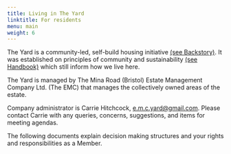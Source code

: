 ```yaml
---
title: Living in The Yard
linktitle: For residents
menu: main
weight: 6
---
```


The Yard is a community-led, self-build housing initiative [(see Backstory)](/backstory/). It was established on principles of community and sustainability [(see Handbook)](https://drive.google.com/file/d/1I4JH8JxQwakzPMUr1rLZGrD4B4G24HO1/view?usp=sharing) which still inform how we live here.

The Yard is managed by The Mina Road (Bristol) Estate Management Company Ltd. (The EMC) that manages the collectively owned areas of the estate. 

Company administrator is Carrie Hitchcock, e.m.c.yard@gmail.com. Please contact Carrie with any queries, concerns, suggestions, and items for meeting agendas.

The following documents explain decision making structures and your rights and responsibilities as a Member. 
